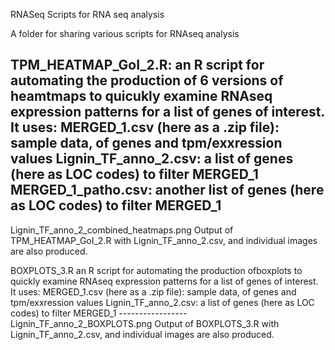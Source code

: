 RNASeq
Scripts for RNA seq analysis

A folder for sharing various scripts for RNAseq analysis

TPM_HEATMAP_GoI_2.R:                      an R script for automating the production of 6 versions of heamtmaps to quicukly examine RNAseq expression patterns for a  list of genes of interest. It uses:
  MERGED_1.csv (here as a .zip file):     sample data, of genes and tpm/exxression values
  Lignin_TF_anno_2.csv:                   a list of genes (here as LOC codes)  to filter MERGED_1
  MERGED_1_patho.csv:                     another list of genes (here as LOC codes)  to filter MERGED_1
  -----------------
  Lignin_TF_anno_2_combined_heatmaps.png  Output of TPM_HEATMAP_GoI_2.R with  Lignin_TF_anno_2.csv, and individual images are also produced.


  

BOXPLOTS_3.R                               an R script for automating the production ofboxplots to quickly examine RNAseq expression patterns for a  list of genes of interest. It uses:
  MERGED_1.csv (here as a .zip file):     sample data, of genes and tpm/exxression values
   Lignin_TF_anno_2.csv:                  a list of genes (here as LOC codes)  to filter MERGED_1
    -----------------
  Lignin_TF_anno_2_BOXPLOTS.png                    Output of BOXPLOTS_3.R  with  Lignin_TF_anno_2.csv, and individual images are also produced.
                  
